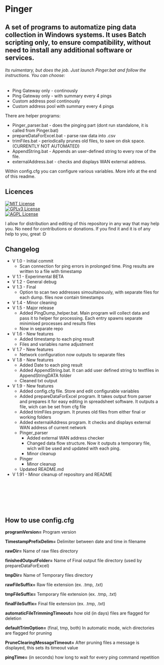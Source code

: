# Pinger

## A set of programs to automatize ping data collection in Windows systems. It uses Batch scripting only, to ensure compatibility, without need to install any additional software or services.

###### Its ruimentary, but does the job. Just launch Pinger.bat and follow the instructions. You can choose:
- Ping Gateway only - continously
- Ping Gateway only - with summary every 4 pings
- Custom address pool continously
- Custom address pool with summary every 4 pings

There are helper programs:
- Pinger_parser.bat - does the pinging part (dont run standalone, it is called from Pinger.bat)
- prepareDataForExcel.bat - parse raw data into .csv
- trimFiles.bat - periodically prunes old files, to save on disk space. (CURRENTLY NOT AUTOMATED)
- AppendString.bat - Appends an user-defined string to every row of the file.
- externalAddress.bat - checks and displays WAN external address. 

Within config.cfg you can configure various variables. More info at the end of this readme. 

## Licences
[![MIT License](https://img.shields.io/badge/License-MIT-green.svg)](https://choosealicense.com/licenses/mit/)  
[![GPLv3 License](https://img.shields.io/badge/License-GPL%20v3-yellow.svg)](https://choosealicense.com/licenses/gpl-3.0/)  
[![AGPL License](https://img.shields.io/badge/license-AGPL-blue.svg)](https://choosealicense.com/licenses/gpl-3.0/)  

I allow for distribution and editing of this repository in any way that may help you. No need for contributions or donations. If you find it and it is of any help to you, great :D
## Changelog
- V 1.0 - Initial commit
  - Scan connection for ping errors in prolonged time. Ping results are written to a file with timestamp
- V 1.1 - Experimental BETA
- V 1.2 - General debug
- V 1.3 - Final
  - Option to scan two addresses simoultainously, with separate files for each dump.
files now contain timestamps
- V 1.4 - Minor cleaning
- V 1.5 - Major release
  - Added PingDump_helper.bat. Main program will collect data and pass it to helper for processing. Each entry spawns separate minimised processes and results files
  - Now in separate repo
- V 1.6 - New features
  - Added timestamp to each ping result
  - Files and variables name adjustment
- V 1.7 - New features
  - Network configuration now outputs to separate files
- V 1.8 - New features
  - Added Date to each ping result
  - Added AppendString.bat. It can add user defined string to textfiles in AppendStringDATA folder
  - Cleaned txt output
- V 1.9 - New features
  - Added config.cfg file. Store and edit configurable variables
  - Added prepareDataForExcel program. It takes output from parser and prepares it for easy editing in spreadsheet software. It outputs a file, wich can be set from cfg file
  - Added trimFiles program. It prunes old files from  either final or working folders
  - Added externalAddress program. It checks and displays external WAN address of current network
  - Pinger_parser
    - Added external WAN address checker
    - Changed data flow structure. Now it outputs a temporary file, wich will be used and updated with each ping.
    - Minor cleanup
  - Pinger
    - Minor cleanup
  - Updated README.md
- V 1.91 - Minor cleanup of repository and README
<br/>
<br/>
<br/>
<br/>
<br/>

## How to use config.cfg

  **programVersion=** Program version

  **TimestampPrefixDelim=** Delimiter between date and time in filename

  **rawDir=** Name of raw files directory

  **finishedOutputFolder=** Name of Final output file directory (used by prepareDataForExcel)

  **tmpDir=** Name of Temporary files directory

  **rawFileSuffix=** Raw file extension (ex. .tmp, .txt)

  **tmpFileSuffix=** Temporary file extension (ex. .tmp, .txt)

  **finalFileSuffix=** Final file extension (ex. .tmp, .txt)

  **automaticFileTrimmingTimeout=** how old (in days) files are flagged for deletion

  **defaultTrimOption=** (final, tmp, both) In automatic mode, wich directories are flagged for pruning

  **PruneClearingMessageTimeout=** After pruning files a message is displayed, this sets its timeout value

  **pingTime=** (in seconds) how long to wait for every ping command repetition